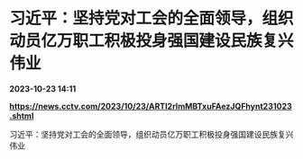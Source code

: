 # 习近平：坚持党对工会的全面领导，组织动员亿万职工积极投身强国建设民族复兴伟业

**2023-10-23 14:11**

**https://news.cctv.com/2023/10/23/ARTI2rlmMBTxuFAezJQFhynt231023.shtml**

习近平：坚持党对工会的全面领导，组织动员亿万职工积极投身强国建设民族复兴伟业